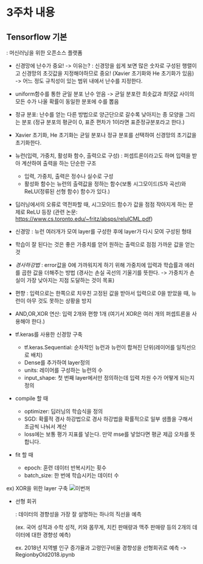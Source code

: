 # 3주차 내용

## Tensorflow 기본
  : 머신러닝을 위한 오픈소스 플랫폼
  
  - 신경망에 난수가 중요! -> 이유는?
    : 신경망을 쉽게 보면 많은 숫자로 구성된 행렬이고 신경망의 초깃값을 지정해야하므로 중요!
    (Xavier 초기화와 He 초기화가 있음)
    -> 어느 정도 규칙성이 있는 범위 내에서 난수를 지정한다.
    
  - uniform함수를 통한 균일 분포 난수 얻음
    -> 균일 분포란 최솟값과 최댓값 사이의 모든 수가 나올 확률이 동일한 분포에 수를 뽑음
  
  - 정규 분포: 난수를 얻는 다른 방법으로 양근단으로 갈수록 낮아지는 종 모양을 그리는 분포
    (정규 분포의 평균이 0, 표준 편차가 1이라면 표준정규분포라고 한다.)
    
  - Xavier 초기화, He 초기화는 균일 분포나 정규 분포를 선택하여 신경망의 초기값을 초기화한다.

  - 뉴런(입력, 가중치, 활성화 함수, 출력으로 구성)
    : 퍼셉트론이라고도 하며 입력을 받아 계산하여 출력을 하는 단순한 구조
    - 입력, 가중치, 출력은 정수나 실수로 구성
    - 활성화 함수는 뉴런의 출력값을 정하는 함수(보통 시그모이드(S자 곡선)와 ReLU(정류된 선형 함수) 함수가 있다.)
  
  - 딥러닝에서의 오류로 역전파할 때, 시그모이드 함수가 값을 점점 작아지게 하는 문제로 ReLU 등장
    (관련 논문: https://www.cs.toronto.edu/~fritz/absps/relulCML.pdf)
    
  - 신경망
    : 뉴런 여러개가 모여 layer를 구성한 후에 layer가 다시 모여 구성된 형태
  
  - 학습이 잘 된다는 것은 좋은 가중치를 얻어 원하는 출력으로 점점 가까운 값을 얻는 것
  
  - *경사하강법*
    : error값을 0에 가까워지게 하기 위해 가중치에 입력과 학습률과 에러를 곱한 값을 더해주는 방법
    (경사는 손실 곡선의 기울기를 뜻한다. -> 가중치가 손실이 가장 낮아지는 지점 도달하는 것이 목표)
    
  - 편향
    : 입력으로는 한쪽으로 치우친 고정된 값을 받아서 입력으로 0을 받았을 때, 뉴런이 아무 것도 못하는 상황을 방지
  
  - AND,OR,XOR 연산: 입력 2개와 편향 1개
    (여기서 XOR은 여러 개의 퍼셉트론을 사용해야 한다.)
    
  - tf.keras를 사용한 신경망 구축
    * tf.keras.Sequential: 순차적인 뉴런과 뉴런이 합쳐진 단위(레이어를 일직선으로 배치)
    * Dense를 추가하여 layer정의
    * units: 레이어를 구성하는 뉴런의 수
    * input_shape: 첫 번째 layer에서만 정의하는데 입력 차원 수가 어떻게 되는지 정의
  
  - compile 할 때
    * optimizer: 딥러닝의 학습식을 정의
    * SGD: 확률적 경사 하강법으로 경사 하강법을 확률적으로 일부 샘플을 구해서 조금씩 나눠서 계산
    * loss에는 보통 평가 지표를 넣는다. 만약 mse를 넣었다면 평균 제곱 오차를 뜻합니다.
  
  - fit 할 때
    * epoch: 훈련 데이터 반복시키는 횟수
    * batch_size: 한 번에 학습시키는 데이터 수
  
  ex) XOR을 위한 layer 구축
  ![이번꺼](https://user-images.githubusercontent.com/59636424/112135321-00c25300-8c11-11eb-8265-1664473e021c.png)
  
  - 선형 회귀
  
    : 데이터의 경향성을 가장 잘 설명하는 하나의 직선을 예측
    
    (ex. 국어 성적과 수학 성적, 키와 몸무게, 치킨 판매량과 맥주 판매량 등의 2개의 데이터에 대한 경향성 예측)
    
    ex. 2018년 지역별 인구 증갸율과 고령인구비율 경향성을 선형회귀로 예측 -> RegionbyOld2018.ipynb
    
    
    
